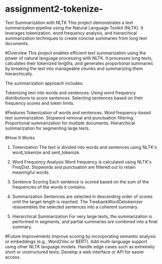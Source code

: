 # assignment2-tokenize-
Text Summarization with NLTK
This project demonstrates a text summarization pipeline using the Natural Language Toolkit (NLTK).
It leverages tokenization, word frequency analysis, and hierarchical summarization techniques to create concise summaries from long text documents.

#Overview
This project enables efficient text summarization using the power of natural language processing with NLTK. It processes long texts, calculates their tokenized lengths, and generates proportional summaries by breaking the text into manageable chunks and summarizing them hierarchically.

The summarization approach includes:

Tokenizing text into words and sentences.
Using word frequency distributions to score sentences.
Selecting sentences based on their frequency scores and token limits.

#Features
Tokenization of words and sentences.
Word frequency-based text summarization.
Stopword removal and punctuation filtering.
Proportional summarization for multiple documents.
Hierarchical summarization for segmenting large texts.

#How It Works
1. Tokenization
The text is divided into words and sentences using NLTK's word_tokenize and sent_tokenize.

2. Word Frequency Analysis
Word frequency is calculated using NLTK's FreqDist.
Stopwords and punctuation are filtered out to retain meaningful words.
3. Sentence Scoring
Each sentence is scored based on the sum of the frequencies of the words it contains.

4. Summarization
Sentences are selected in descending order of scores until the target length is reached.
The TreebankWordDetokenizer reassembles the selected sentences into a coherent summary.
5. Hierarchical Summarization
For very large texts, the summarization is performed in segments, and partial summaries are combined into a final summary.

#Future Improvements
Improve scoring by incorporating semantic analysis or embeddings (e.g., Word2Vec or BERT).
Add multi-language support using other NLTK language models.
Handle edge cases such as extremely short or unstructured texts.
Develop a web interface or API for easier access.
